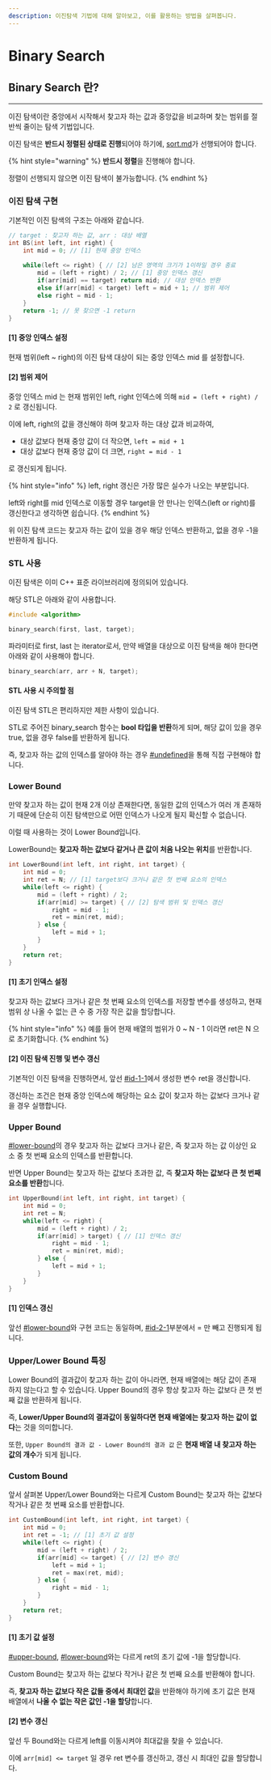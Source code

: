 ```yaml
---
description: 이진탐색 기법에 대해 알아보고, 이를 활용하는 방법을 살펴봅니다.
---
```


# Binary Search

## Binary Search 란?

***

이진 탐색이란 중앙에서 시작해서 찾고자 하는 값과 중앙값을 비교하며 찾는 범위를 절반씩 줄이는 탐색 기법입니다.

이진 탐색은 **반드시 정렬된 상태로 진행**되어야 하기에, [sort.md](sort.md "mention")가 선행되어야 합니다.

{% hint style="warning" %}
**반드시 정렬**을 진행해야 합니다.

정렬이 선행되지 않으면 이진 탐색이 불가능합니다.
{% endhint %}

### 이진 탐색 구현

기본적인 이진 탐색의 구조는 아래와 같습니다.

```cpp
// target : 찾고자 하는 값, arr : 대상 배열
int BS(int left, int right) {
    int mid = 0; // [1] 현재 중앙 인덱스
    
    while(left <= right) { // [2] 남은 영역의 크기가 1이하일 경우 종료
        mid = (left + right) / 2; // [1] 중앙 인덱스 갱신
        if(arr[mid] == target) return mid; // 대상 인덱스 반환
        else if(arr[mid] < target) left = mid + 1; // 범위 제어
        else right = mid - 1;
    }
    return -1; // 못 찾으면 -1 return
}
```

#### \[1] 중앙 인덱스 설정

현재 범위(left \~ right)의 이진 탐색 대상이 되는 중앙 인덱스 mid 를 설정합니다.

#### \[2] 범위 제어

중앙 인덱스 mid 는 현재 범위인 left, right 인덱스에 의해 `mid = (left + right) / 2` 로 갱신됩니다.

이에 left, right의 값을 갱신해야 하며 찾고자 하는 대상 값과 비교하여,

* 대상 값보다 현재 중앙 값이 더 작으면, `left = mid + 1`
* 대상 값보다 현재 중앙 값이 더 크면, `right = mid - 1`

로 갱신되게 됩니다.

{% hint style="info" %}
left, right 갱신은 가장 많은 실수가 나오는 부분입니다.

left와 right를 mid 인덱스로 이동할 경우 target을 안 만나는 인덱스(left or right)를 갱신한다고 생각하면 쉽습니다.
{% endhint %}

위 이진 탐색 코드는 찾고자 하는 값이 있을 경우 해당 인덱스 반환하고, 없을 경우 -1을 반환하게 됩니다.



### STL 사용

이진 탐색은 이미 C++ 표준 라이브러리에 정의되어 있습니다.

해당 STL은 아래와 같이 사용합니다.

```cpp
#include <algorithm>

binary_search(first, last, target);
```

파라미터로 first, last 는 iterator로서, 만약 배열을 대상으로 이진 탐색을 해야 한다면 아래와 같이 사용해야 합니다.

```cpp
binary_search(arr, arr + N, target);
```

#### STL 사용 시 주의할 점

이진 탐색 STL은 편리하지만 제한 사항이 있습니다.

STL로 주어진 binary\_search 함수는 **bool 타입을 반환**하게 되며, 해당 값이 있을 경우 true, 없을 경우 false를 반환하게 됩니다.

즉, 찾고자 하는 값의 인덱스를 알아야 하는 경우 [#undefined](binary-search.md#undefined "mention")을 통해 직접 구현해야 합니다.



### Lower Bound

만약 찾고자 하는 값이 현재 2개 이상 존재한다면, 동일한 값의 인덱스가 여러 개 존재하기 때문에 단순히 이진 탐색만으로 어떤 인덱스가 나오게 될지 확신할 수 없습니다.

이럴 때 사용하는 것이 Lower Bound입니다.

LowerBound는 **찾고자 하는 값보다 같거나 큰 값이 처음 나오는 위치**를 반환합니다.

```cpp
int LowerBound(int left, int right, int target) {
    int mid = 0;
    int ret = N; // [1] target보다 크거나 같은 첫 번째 요소의 인덱스
    while(left <= right) {
        mid = (left + right) / 2;
        if(arr[mid] >= target) { // [2] 탐색 범위 및 인덱스 갱신
            right = mid - 1;
            ret = min(ret, mid);
        } else {
            left = mid + 1;
        }
    }
    return ret;
}
```

#### \[1] 초기 인덱스 설정

찾고자 하는 값보다 크거나 같은 첫 번째 요소의 인덱스를 저장할 변수를 생성하고, 현재 범위 상 나올 수 없는 큰 수 중 가장 작은 값을 할당합니다.

{% hint style="info" %}
예를 들어 현재 배열의 범위가 0 \~ N - 1 이라면 ret은 N 으로 초기화합니다.
{% endhint %}

#### \[2] 이진 탐색 진행 및 변수 갱신

기본적인 이진 탐색을 진행하면서, 앞선 [#id-1-1](binary-search.md#id-1-1 "mention")에서 생성한 변수 ret을 갱신합니다.

갱신하는 조건은 현재 중앙 인덱스에 해당하는 요소 값이 찾고자 하는 값보다 크거나 같을 경우 실행합니다.



### Upper Bound

[#lower-bound](binary-search.md#lower-bound "mention")의 경우 찾고자 하는 값보다 크거나 같은, 즉 찾고자 하는 값 이상인 요소 중 첫 번째 요소의 인덱스를 반환합니다.

반면 Upper Bound는 찾고자 하는 값보다 초과한 값, 즉 **찾고자 하는 값보다 큰 첫 번째 요소를 반환**합니다.

```cpp
int UpperBound(int left, int right, int target) {
    int mid = 0;
    int ret = N;
    while(left <= right) {
        mid = (left + right) / 2;
        if(arr[mid] > target) { // [1] 인덱스 갱신
            right = mid - 1;
            ret = min(ret, mid);
        } else {
            left = mid + 1;
        }
    }
}
```

#### \[1] 인덱스 갱신

앞선 [#lower-bound](binary-search.md#lower-bound "mention")와 구현 코드는 동일하며, [#id-2-1](binary-search.md#id-2-1 "mention")부분에서 = 만 빼고 진행되게 됩니다.



### Upper/Lower Bound 특징

Lower Bound의 결과값이 찾고자 하는 값이 아니라면, 현재 배열에는 해당 값이 존재하지 않는다고 할 수 있습니다. Upper Bound의 경우 항상 찾고자 하는 값보다 큰 첫 번째 값을 반환하게 됩니다.

즉, **Lower/Upper Bound의 결과값이 동일하다면 현재 배열에는 찾고자 하는 값이 없다**는 것을 의미합니다.

또한, `Upper Bound의 결과 값 - Lower Bound의 결과 값` 은 **현재 배열 내 찾고자 하는 값의 개수**가 되게 됩니다.



### Custom Bound

앞서 살펴본 Upper/Lower Bound와는 다르게 Custom Bound는 찾고자 하는 값보다 작거나 같은 첫 번째 요소를 반환합니다.

```cpp
int CustomBound(int left, int right, int target) {
    int mid = 0;
    int ret = -1; // [1] 초기 값 설정
    while(left <= right) {
        mid = (left + right) / 2;
        if(arr[mid] <= target) { // [2] 변수 갱신
            left = mid + 1;
            ret = max(ret, mid);
        } else {
            right = mid - 1;
        }
    }
    return ret;
}
```

#### \[1] 초기 값 설정

[#upper-bound](binary-search.md#upper-bound "mention"), [#lower-bound](binary-search.md#lower-bound "mention")와는 다르게 ret의 초기 값에 -1을 할당합니다.

Custom Bound는 찾고자 하는 값보다 작거나 같은 첫 번째 요소를 반환해야 합니다.

즉, **찾고자 하는 값보다 작은 값들 중에서 최대인 값**을 반환해야 하기에 초기 값은 현재 배열에서 **나올 수 없는 작은 값인 -1을 할당**합니다.

#### \[2] 변수 갱신

앞선 두 Bound와는 다르게 left를 이동시켜야 최대값을 찾을 수 있습니다.

이에 `arr[mid] <= target` 일 경우 ret 변수를 갱신하고, 갱신 시 최대인 값을 할당합니다.



